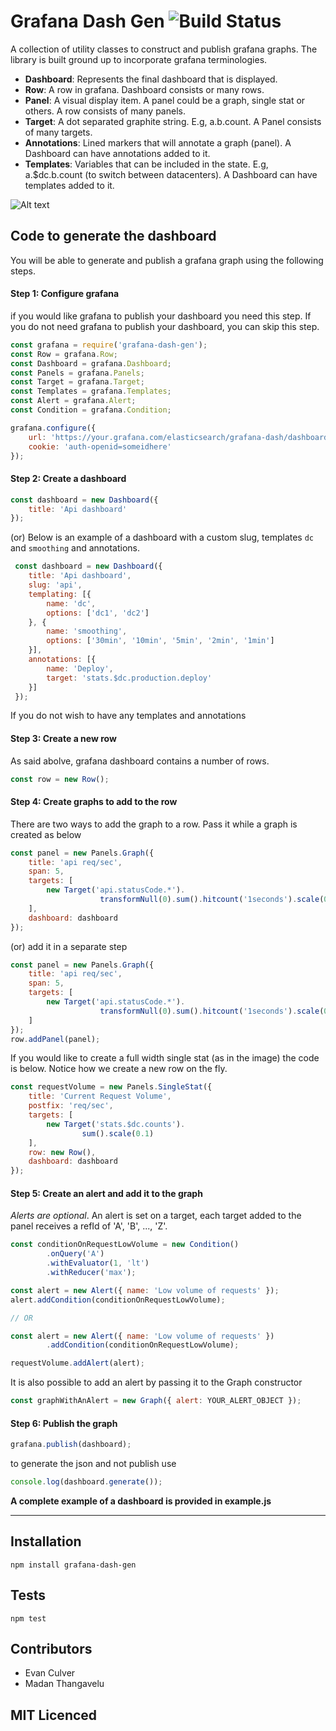 # Grafana Dash Gen ![Build Status](https://travis-ci.org/uber/grafana-dash-gen.svg?branch=master)
A collection of utility classes to construct and publish grafana graphs. The library is built ground up to incorporate grafana terminologies. 

- **Dashboard**: Represents the final dashboard that is displayed.
- **Row**: A row in grafana. Dashboard consists or many rows.
- **Panel**: A visual display item. A panel could be a graph, single stat or others. A row consists of many panels.
- **Target**: A dot separated graphite string. E.g, a.b.count. A Panel consists of many targets.
- **Annotations**: Lined markers that will annotate a graph (panel). A Dashboard can have annotations added to it. 
- **Templates**: Variables that can be included in the state. E.g, a.$dc.b.count (to switch between datacenters). A Dashboard can have templates added to it. 

![Alt text](/grafana.png?raw=true "Optional Title")

## Code to generate the dashboard

You will be able to generate and publish a grafana graph using the following steps. 

#### Step 1: Configure grafana 
if you would like grafana to publish your dashboard you need this step. If you do not need grafana to publish your dashboard, you can skip this step. 
```js
const grafana = require('grafana-dash-gen');
const Row = grafana.Row;
const Dashboard = grafana.Dashboard;
const Panels = grafana.Panels;
const Target = grafana.Target;
const Templates = grafana.Templates;
const Alert = grafana.Alert;
const Condition = grafana.Condition;

grafana.configure({
	url: 'https://your.grafana.com/elasticsearch/grafana-dash/dashboard/',
	cookie: 'auth-openid=someidhere'
});
```
#### Step 2: Create a dashboard
```js
const dashboard = new Dashboard({
	title: 'Api dashboard'
});
```
(or) Below is an example of a dashboard with a custom slug, templates `dc` and `smoothing` and annotations.
```js
 const dashboard = new Dashboard({
 	title: 'Api dashboard',
 	slug: 'api',
 	templating: [{
 		name: 'dc',
 		options: ['dc1', 'dc2']
 	}, {
 		name: 'smoothing',
 		options: ['30min', '10min', '5min', '2min', '1min']
 	}],
 	annotations: [{
 		name: 'Deploy',
 		target: 'stats.$dc.production.deploy'
 	}]
 });
```

If you do not wish to have any templates and annotations

#### Step 3: Create a new row
As said abolve, grafana dashboard contains a number of rows. 
```js
const row = new Row();
```

#### Step 4: Create graphs to add to the row
There are two ways to add the graph to a row. Pass it while a graph is created as below
```js
const panel = new Panels.Graph({
	title: 'api req/sec',
	span: 5, 
	targets: [
		new Target('api.statusCode.*').
					transformNull(0).sum().hitcount('1seconds').scale(0.1).alias('rps')
	],
	dashboard: dashboard
});
```

(or) add it in a separate step
```js
const panel = new Panels.Graph({
	title: 'api req/sec',
	span: 5,
	targets: [
		new Target('api.statusCode.*').
					transformNull(0).sum().hitcount('1seconds').scale(0.1).alias('rps')
	]
});
row.addPanel(panel);
```

If you would like to create a full width single stat (as in the image) the code is below. Notice how we create a new row on the fly. 
```js
const requestVolume = new Panels.SingleStat({
	title: 'Current Request Volume',
	postfix: 'req/sec',
	targets: [
		new Target('stats.$dc.counts').
				sum().scale(0.1)
	],
	row: new Row(),
	dashboard: dashboard
});
```

#### Step 5: Create an alert and add it to the graph
_Alerts are optional_. An alert is set on a target, each target added to the panel receives a refId of 'A', 'B', ..., 'Z'.
```js
const conditionOnRequestLowVolume = new Condition()
        .onQuery('A')
        .withEvaluator(1, 'lt')
        .withReducer('max');

const alert = new Alert({ name: 'Low volume of requests' });
alert.addCondition(conditionOnRequestLowVolume);

// OR 

const alert = new Alert({ name: 'Low volume of requests' })
        .addCondition(conditionOnRequestLowVolume);

requestVolume.addAlert(alert);
```

It is also possible to add an alert by passing it to the Graph constructor
```js
const graphWithAnAlert = new Graph({ alert: YOUR_ALERT_OBJECT });
```

#### Step 6: Publish the graph
```js
grafana.publish(dashboard);
```

to generate the json and not publish use

```js
console.log(dashboard.generate());
```

**A complete example of a dashboard is provided in example.js**


-----

## Installation

`npm install grafana-dash-gen`

## Tests

`npm test`

## Contributors

 - Evan Culver
 - Madan Thangavelu

## MIT Licenced


